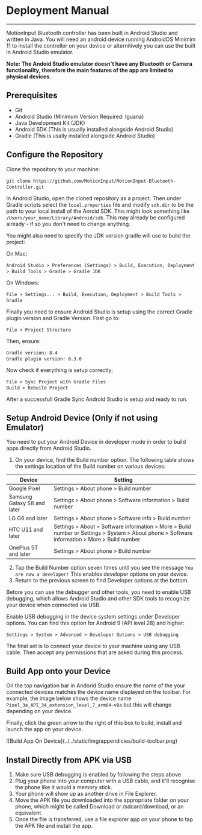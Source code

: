 # Deployment Manual

---

MotionInput Bluetooth controller has been built in Android Studio and written in Java. You will need an android device running AndroidOS Minimim 11 to install the controller on your device or alternitively you can use the built in Android Studio emulator.

**Note: The Andoid Studio emulator doesn't have any Bluetooth or Camera functionailty, therefore the main features of the app are limited to physical devices.**

## Prerequisites

- Git
- Android Studio (Minimum Version Required: Iguana)
- Java Development Kit (JDK)
- Android SDK (This is usually installed alongside Android Studio)
- Gradle (This is usally installed alongside Android Studio)

## Configure the Repository

Clone the repository to your machine:

```
git clone https://github.com/MotionInput/MotionInput-Bluetooth-Controller.git
```

In Android Studio, open the cloned repository as a project. Then under Gradle scripts select the ```local.properties``` file and modify ```sdk.dir``` to be the path to your local install of the Anroid SDK. This might look something like ```/Users/your_name/Library/Android/sdk```. This may already be configured already - if so you don't need to change anything.

You might also need to specify the JDK version gradle will use to build the project:

On Mac:

```
Android Studio > Preferences (Settings) > Build, Execution, Deployment > Build Tools > Gradle > Gradle JDK
```

On Windows:

```
File > Settings... > Build, Execution, Deployment > Build Tools > Gradle
```

Finally you need to ensure Android Studio is setup using the correct Gradle plugin version and Gradle Version. First go to:

```
File > Project Structure
```

Then, ensure:

```
Gradle version: 8.4
Gradle plugin version: 8.3.0
```

Now check if everything is setup correctly:

```
File > Sync Project with Gradle Files
Build > Rebuild Project
```

After a successfull Gradle Sync Android Studio is setup and ready to run.

## Setup Android Device (Only if not using Emulator)

You need to put your Android Device in developer mode in order to build apps directly from Android Studio.

1. On your device, find the Build number option. The following table shows the settings location of the Build number on various devices:

| Device | Setting |
| --- | --- |
| Google Pixel | Settings > About phone > Build number |
| Samsung Galaxy S8 and later | Settings > About phone > Software information > Build number |
| LG G6 and later | Settings > About phone > Software info > Build number |
| HTC U11 and later | Settings > About > Software information > More > Build number or Settings > System > About phone > Software information > More > Build number |
| OnePlus 5T and later | Settings > About phone > Build number |

2. Tap the Build Number option seven times until you see the message ```You are now a developer!``` This enables developer options on your device.
3. Return to the previous screen to find Developer options at the bottom.

Before you can use the debugger and other tools, you need to enable USB debugging, which allows Android Studio and other SDK tools to recognize your device when connected via USB.

Enable USB debugging in the device system settings under Developer options. You can find this option for Android 9 (API level 28) and higher: 

```
Settings > System > Advanced > Developer Options > USB debugging
```

The final set is to connect your device to your machine using any USB cable. Then accept any permissions that are asked during this process.

## Build App onto your Device

On the top navigation bar in Andorid Studio ensure the name of the your connected devices matches the device name displayed on the toolbar. For example, the image below shows the device name ```Pixel_3a_API_34_extension_level_7_arm64-v8a``` but this will change depending on your device.

Finally, click the green arrow to the right of this box to build, install and launch the app on your device.

<div class="img-center"> ![Build App On Device](../../static/img/appendicies/build-toolbar.png) </div>

## Install Directly from APK via USB

1. Make sure USB debugging is enabled by following the steps above
2. Plug your phone into your computer with a USB cable, and it'll recognise the phone like it would a memory stick.
3. Your phone will show up as another drive in File Explorer.
4. Move the APK file you downloaded into the appropriate folder on your phone, which might be called Download or /sdcard/download, or an equivalent.
5. Once the file is transferred, use a file explorer app on your phone to tap the APK file and install the app.